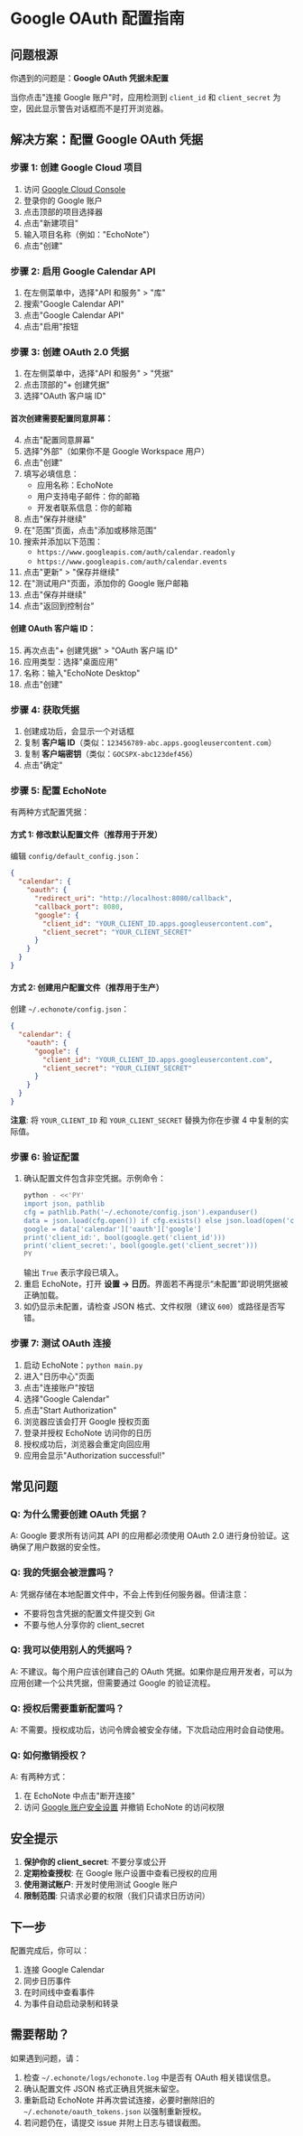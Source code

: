 # Google OAuth 配置指南

## 问题根源

你遇到的问题是：**Google OAuth 凭据未配置**

当你点击"连接 Google 账户"时，应用检测到 `client_id` 和 `client_secret` 为空，因此显示警告对话框而不是打开浏览器。

## 解决方案：配置 Google OAuth 凭据

### 步骤 1: 创建 Google Cloud 项目

1. 访问 [Google Cloud Console](https://console.cloud.google.com/)
2. 登录你的 Google 账户
3. 点击顶部的项目选择器
4. 点击"新建项目"
5. 输入项目名称（例如："EchoNote"）
6. 点击"创建"

### 步骤 2: 启用 Google Calendar API

1. 在左侧菜单中，选择"API 和服务" > "库"
2. 搜索"Google Calendar API"
3. 点击"Google Calendar API"
4. 点击"启用"按钮

### 步骤 3: 创建 OAuth 2.0 凭据

1. 在左侧菜单中，选择"API 和服务" > "凭据"
2. 点击顶部的"+ 创建凭据"
3. 选择"OAuth 客户端 ID"

#### 首次创建需要配置同意屏幕：

4. 点击"配置同意屏幕"
5. 选择"外部"（如果你不是 Google Workspace 用户）
6. 点击"创建"
7. 填写必填信息：
   - 应用名称：EchoNote
   - 用户支持电子邮件：你的邮箱
   - 开发者联系信息：你的邮箱
8. 点击"保存并继续"
9. 在"范围"页面，点击"添加或移除范围"
10. 搜索并添加以下范围：
    - `https://www.googleapis.com/auth/calendar.readonly`
    - `https://www.googleapis.com/auth/calendar.events`
11. 点击"更新" > "保存并继续"
12. 在"测试用户"页面，添加你的 Google 账户邮箱
13. 点击"保存并继续"
14. 点击"返回到控制台"

#### 创建 OAuth 客户端 ID：

15. 再次点击"+ 创建凭据" > "OAuth 客户端 ID"
16. 应用类型：选择"桌面应用"
17. 名称：输入"EchoNote Desktop"
18. 点击"创建"

### 步骤 4: 获取凭据

1. 创建成功后，会显示一个对话框
2. 复制 **客户端 ID**（类似：`123456789-abc.apps.googleusercontent.com`）
3. 复制 **客户端密钥**（类似：`GOCSPX-abc123def456`）
4. 点击"确定"

### 步骤 5: 配置 EchoNote

有两种方式配置凭据：

#### 方式 1: 修改默认配置文件（推荐用于开发）

编辑 `config/default_config.json`：

```json
{
  "calendar": {
    "oauth": {
      "redirect_uri": "http://localhost:8080/callback",
      "callback_port": 8080,
      "google": {
        "client_id": "YOUR_CLIENT_ID.apps.googleusercontent.com",
        "client_secret": "YOUR_CLIENT_SECRET"
      }
    }
  }
}
```

#### 方式 2: 创建用户配置文件（推荐用于生产）

创建 `~/.echonote/config.json`：

```json
{
  "calendar": {
    "oauth": {
      "google": {
        "client_id": "YOUR_CLIENT_ID.apps.googleusercontent.com",
        "client_secret": "YOUR_CLIENT_SECRET"
      }
    }
  }
}
```

**注意**: 将 `YOUR_CLIENT_ID` 和 `YOUR_CLIENT_SECRET` 替换为你在步骤 4 中复制的实际值。

### 步骤 6: 验证配置

1. 确认配置文件包含非空凭据。示例命令：
   ```bash
   python - <<'PY'
   import json, pathlib
   cfg = pathlib.Path('~/.echonote/config.json').expanduser()
   data = json.load(cfg.open()) if cfg.exists() else json.load(open('config/default_config.json'))
   google = data['calendar']['oauth']['google']
   print('client_id:', bool(google.get('client_id')))
   print('client_secret:', bool(google.get('client_secret')))
   PY
   ```
   输出 `True` 表示字段已填入。
2. 重启 EchoNote，打开 **设置 → 日历**。界面若不再提示“未配置”即说明凭据被正确加载。
3. 如仍显示未配置，请检查 JSON 格式、文件权限（建议 `600`）或路径是否写错。

### 步骤 7: 测试 OAuth 连接

1. 启动 EchoNote：`python main.py`
2. 进入"日历中心"页面
3. 点击"连接账户"按钮
4. 选择"Google Calendar"
5. 点击"Start Authorization"
6. 浏览器应该会打开 Google 授权页面
7. 登录并授权 EchoNote 访问你的日历
8. 授权成功后，浏览器会重定向回应用
9. 应用会显示"Authorization successful!"

## 常见问题

### Q: 为什么需要创建 OAuth 凭据？

A: Google 要求所有访问其 API 的应用都必须使用 OAuth 2.0 进行身份验证。这确保了用户数据的安全性。

### Q: 我的凭据会被泄露吗？

A: 凭据存储在本地配置文件中，不会上传到任何服务器。但请注意：

- 不要将包含凭据的配置文件提交到 Git
- 不要与他人分享你的 client_secret

### Q: 我可以使用别人的凭据吗？

A: 不建议。每个用户应该创建自己的 OAuth 凭据。如果你是应用开发者，可以为应用创建一个公共凭据，但需要通过 Google 的验证流程。

### Q: 授权后需要重新配置吗？

A: 不需要。授权成功后，访问令牌会被安全存储，下次启动应用时会自动使用。

### Q: 如何撤销授权？

A: 有两种方式：

1. 在 EchoNote 中点击"断开连接"
2. 访问 [Google 账户安全设置](https://myaccount.google.com/permissions) 并撤销 EchoNote 的访问权限

## 安全提示

1. **保护你的 client_secret**: 不要分享或公开
2. **定期检查授权**: 在 Google 账户设置中查看已授权的应用
3. **使用测试账户**: 开发时使用测试 Google 账户
4. **限制范围**: 只请求必要的权限（我们只请求日历访问）

## 下一步

配置完成后，你可以：

1. 连接 Google Calendar
2. 同步日历事件
3. 在时间线中查看事件
4. 为事件自动启动录制和转录

## 需要帮助？

如果遇到问题，请：

1. 检查 `~/.echonote/logs/echonote.log` 中是否有 OAuth 相关错误信息。
2. 确认配置文件 JSON 格式正确且凭据未留空。
3. 重新启动 EchoNote 并再次尝试连接，必要时删除旧的 `~/.echonote/oauth_tokens.json` 以强制重新授权。
4. 若问题仍在，请提交 issue 并附上日志与错误截图。
